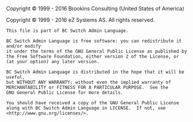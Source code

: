 ﻿Copyright © 1999 - 2016 Brookins Consulting (United States of America)

Copyright © 1999 - 2016 eZ Systems AS. All rights reserved.

    This file is part of BC Switch Admin Language.

    BC Switch Admin Language is free software: you can redistribute it and/or modify
    it under the terms of the GNU General Public License as published by
    the Free Software Foundation, either version 2 of the License, or
    (at your option) any later version.

    BC Switch Admin Language is distributed in the hope that it will be useful,
    but WITHOUT ANY WARRANTY; without even the implied warranty of
    MERCHANTABILITY or FITNESS FOR A PARTICULAR PURPOSE.  See the
    GNU General Public License for more details.

    You should have received a copy of the GNU General Public License
    along with BC Switch Admin Language in LICENSE.  If not, see <http://www.gnu.org/licenses/>.
